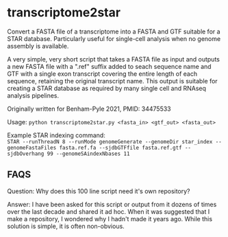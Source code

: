 # transcriptome2star

Convert a FASTA file of a transcriptome into a FASTA and GTF suitable for a STAR database. Particularly useful for single-cell analysis when no genome assembly is available.  

A very simple, very short script that takes a FASTA file as input and outputs a new FASTA file with a ".ref" suffix added to seach sequence name and GTF with a single exon transcript covering the entire length of each sequence, retaining the original transcript name. This output is suitable for creating a STAR database as required by many single cell and RNAseq analysis pipelines.  

Originally written for Benham-Pyle 2021, PMID: 34475533  

Usage: `python transcriptome2star.py <fasta_in> <gtf_out> <fasta_out>`  

Example STAR indexing command:  
`STAR --runThreadN 8 --runMode genomeGenerate --genomeDir star_index --genomeFastaFiles fasta.ref.fa --sjdbGTFfile fasta.ref.gtf --sjdbOverhang 99 --genomeSAindexNbases 11`  



## FAQS  

Question: Why does this 100 line script need it's own repository?   

Answer: I have been asked for this script or output from it dozens of times over the last decade and shared it ad hoc. When it was suggested that I make a repository, I wondered why I hadn't made it years ago. While this solution is simple, it is often non-obvious.  
